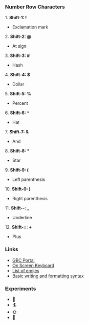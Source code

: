 ### Number Row Characters

1\. **Shift-1: \!**
  - Exclamation mark

2\. **Shift-2: \@**
  - At sign

3\. **Shift-3: \#**
  - Hash

4\. **Shift-4: \$**
  - Dollar 

5\. **Shift-5: \%**
  - Percent 

6\. **Shift-6: \^**
  - Hat

7\. **Shift-7: \&**
  - And

8\. **Shift-8: \***
  - Star

9\. **Shift-9: \(**
  - Left parenthesis

10\. **Shift-0: \)**
  - Right parenthesis

11\. **Shift--: \_**
  - Underline

12\. **Shift-=: \+**
  - Plus
### Links

* [GBC Portal](https://www.georgebrown.ca/portal)
* [On Screen Keyboard](https://gate2home.com/English-Keyboard)
* [List of emjies](https://gist.github.com/rxaviers/7360908)
* [Basic writing and formatting syntax](https://docs.github.com/en/get-started/writing-on-github/getting-started-with-writing-and-formatting-on-github/basic-writing-and-formatting-syntax)

### Experiments
 * :traffic_light:
 * :surfer:
 * :sun_with_face:
 * :eyes:
